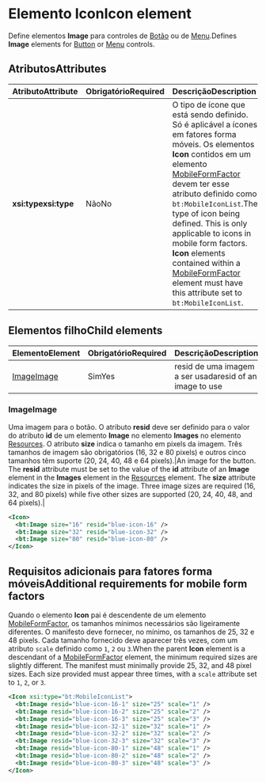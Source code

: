 # <a name="icon-element"></a><span data-ttu-id="0d6e4-101">Elemento Icon</span><span class="sxs-lookup"><span data-stu-id="0d6e4-101">Icon element</span></span>

<span data-ttu-id="0d6e4-102">Define elementos **Image** para controles de [Botão](control.md#button-control) ou de [Menu](control.md#menu-dropdown-button-controls).</span><span class="sxs-lookup"><span data-stu-id="0d6e4-102">Defines **Image** elements for [Button](control.md#button-control) or [Menu](control.md#menu-dropdown-button-controls) controls.</span></span>

## <a name="attributes"></a><span data-ttu-id="0d6e4-103">Atributos</span><span class="sxs-lookup"><span data-stu-id="0d6e4-103">Attributes</span></span>

|  <span data-ttu-id="0d6e4-104">Atributo</span><span class="sxs-lookup"><span data-stu-id="0d6e4-104">Attribute</span></span>  |  <span data-ttu-id="0d6e4-105">Obrigatório</span><span class="sxs-lookup"><span data-stu-id="0d6e4-105">Required</span></span>  |  <span data-ttu-id="0d6e4-106">Descrição</span><span class="sxs-lookup"><span data-stu-id="0d6e4-106">Description</span></span>  |
|:-----|:-----|:-----|
|  <span data-ttu-id="0d6e4-107">**xsi:type**</span><span class="sxs-lookup"><span data-stu-id="0d6e4-107">**xsi:type**</span></span>  |  <span data-ttu-id="0d6e4-108">Não</span><span class="sxs-lookup"><span data-stu-id="0d6e4-108">No</span></span>  | <span data-ttu-id="0d6e4-p101">O tipo de ícone que está sendo definido. Só é aplicável a ícones em fatores forma móveis. Os elementos **Icon** contidos em um elemento [MobileFormFactor](mobileformfactor.md) devem ter esse atributo definido como `bt:MobileIconList`.</span><span class="sxs-lookup"><span data-stu-id="0d6e4-p101">The type of icon being defined. This is only applicable to icons in mobile form factors. **Icon** elements contained within a [MobileFormFactor](mobileformfactor.md) element must have this attribute set to `bt:MobileIconList`.</span></span> |

## <a name="child-elements"></a><span data-ttu-id="0d6e4-112">Elementos filho</span><span class="sxs-lookup"><span data-stu-id="0d6e4-112">Child elements</span></span>

|  <span data-ttu-id="0d6e4-113">Elemento</span><span class="sxs-lookup"><span data-stu-id="0d6e4-113">Element</span></span> |  <span data-ttu-id="0d6e4-114">Obrigatório</span><span class="sxs-lookup"><span data-stu-id="0d6e4-114">Required</span></span>  |  <span data-ttu-id="0d6e4-115">Descrição</span><span class="sxs-lookup"><span data-stu-id="0d6e4-115">Description</span></span>  |
|:-----|:-----|:-----|
|  [<span data-ttu-id="0d6e4-116">Image</span><span class="sxs-lookup"><span data-stu-id="0d6e4-116">Image</span></span>](#image)        | <span data-ttu-id="0d6e4-117">Sim</span><span class="sxs-lookup"><span data-stu-id="0d6e4-117">Yes</span></span> |   <span data-ttu-id="0d6e4-118">resid de uma imagem a ser usada</span><span class="sxs-lookup"><span data-stu-id="0d6e4-118">resid of an image to use</span></span>         |

### <a name="image"></a><span data-ttu-id="0d6e4-119">Image</span><span class="sxs-lookup"><span data-stu-id="0d6e4-119">Image</span></span>

<span data-ttu-id="0d6e4-p102">Uma imagem para o botão. O atributo **resid** deve ser definido para o valor do atributo **id** de um elemento **Image** no elemento **Images** no elemento [Resources](resources.md). O atributo **size** indica o tamanho em pixels da imagem. Três tamanhos de imagem são obrigatórios (16, 32 e 80 pixels) e outros cinco tamanhos  têm suporte (20, 24, 40, 48 e 64 pixels).|</span><span class="sxs-lookup"><span data-stu-id="0d6e4-p102">An image for the button. The  **resid** attribute must be set to the value of the **id** attribute of an **Image** element in the **Images** element in the [Resources](resources.md) element. The **size** attribute indicates the size in pixels of the image. Three image sizes are required (16, 32, and 80 pixels) while five other sizes are supported (20, 24, 40, 48, and 64 pixels).|</span></span>

```xml
<Icon>
  <bt:Image size="16" resid="blue-icon-16" />
  <bt:Image size="32" resid="blue-icon-32" />
  <bt:Image size="80" resid="blue-icon-80" />
</Icon>
```

## <a name="additional-requirements-for-mobile-form-factors"></a><span data-ttu-id="0d6e4-124">Requisitos adicionais para fatores forma móveis</span><span class="sxs-lookup"><span data-stu-id="0d6e4-124">Additional requirements for mobile form factors</span></span>

<span data-ttu-id="0d6e4-p103">Quando o elemento **Icon** pai é descendente de um elemento [MobileFormFactor](mobileformfactor.md), os tamanhos mínimos necessários são ligeiramente diferentes. O manifesto deve fornecer, no mínimo, os tamanhos de 25, 32 e 48 pixels. Cada tamanho fornecido deve aparecer três vezes, com um atributo `scale` definido como `1`, `2` ou `3`.</span><span class="sxs-lookup"><span data-stu-id="0d6e4-p103">When the parent **Icon** element is a descendant of a [MobileFormFactor](mobileformfactor.md) element, the minimum required sizes are slightly different. The manifest must minimally provide 25, 32, and 48 pixel sizes. Each size provided must appear three times, with a `scale` attribute set to `1`, `2`, or `3`.</span></span>

```xml
<Icon xsi:type="bt:MobileIconList">
  <bt:Image resid="blue-icon-16-1" size="25" scale="1" />
  <bt:Image resid="blue-icon-16-2" size="25" scale="2" />
  <bt:Image resid="blue-icon-16-3" size="25" scale="3" />
  <bt:Image resid="blue-icon-32-1" size="32" scale="1" />
  <bt:Image resid="blue-icon-32-2" size="32" scale="2" />
  <bt:Image resid="blue-icon-32-3" size="32" scale="3" />
  <bt:Image resid="blue-icon-80-1" size="48" scale="1" />
  <bt:Image resid="blue-icon-80-2" size="48" scale="2" />
  <bt:Image resid="blue-icon-80-3" size="48" scale="3" />
</Icon>
```